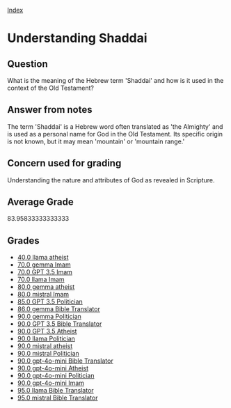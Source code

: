 
[Index](../../index.md)
# Understanding Shaddai
## Question
What is the meaning of the Hebrew term 'Shaddai' and how is it used in the context of the Old Testament?

## Answer from notes
The term 'Shaddai' is a Hebrew word often translated as 'the Almighty' and is used as a personal name for God in the Old Testament. Its specific origin is not known, but it may mean 'mountain' or 'mountain range.'

## Concern used for grading
Understanding the nature and attributes of God as revealed in Scripture.

## Average Grade
83.95833333333333

## Grades
 * [40.0 llama atheist](../answers/llama_atheist/Understanding_Shaddai.md)
 * [70.0 gemma Imam](../answers/gemma_Imam/Understanding_Shaddai.md)
 * [70.0 GPT 3.5 Imam](../answers/GPT_3.5_Imam/Understanding_Shaddai.md)
 * [70.0 llama Imam](../answers/llama_Imam/Understanding_Shaddai.md)
 * [80.0 gemma atheist](../answers/gemma_atheist/Understanding_Shaddai.md)
 * [80.0 mistral Imam](../answers/mistral_Imam/Understanding_Shaddai.md)
 * [85.0 GPT 3.5 Politician](../answers/GPT_3.5_Politician/Understanding_Shaddai.md)
 * [86.0 gemma Bible Translator](../answers/gemma_Bible_Translator/Understanding_Shaddai.md)
 * [90.0 gemma Politician](../answers/gemma_Politician/Understanding_Shaddai.md)
 * [90.0 GPT 3.5 Bible Translator](../answers/GPT_3.5_Bible_Translator/Understanding_Shaddai.md)
 * [90.0 GPT 3.5 Atheist](../answers/GPT_3.5_Atheist/Understanding_Shaddai.md)
 * [90.0 llama Politician](../answers/llama_Politician/Understanding_Shaddai.md)
 * [90.0 mistral atheist](../answers/mistral_atheist/Understanding_Shaddai.md)
 * [90.0 mistral Politician](../answers/mistral_Politician/Understanding_Shaddai.md)
 * [90.0 gpt-4o-mini Bible Translator](../answers/gpt-4o-mini_Bible_Translator/Understanding_Shaddai.md)
 * [90.0 gpt-4o-mini Atheist](../answers/gpt-4o-mini_Atheist/Understanding_Shaddai.md)
 * [90.0 gpt-4o-mini Politician](../answers/gpt-4o-mini_Politician/Understanding_Shaddai.md)
 * [90.0 gpt-4o-mini Imam](../answers/gpt-4o-mini_Imam/Understanding_Shaddai.md)
 * [95.0 llama Bible Translator](../answers/llama_Bible_Translator/Understanding_Shaddai.md)
 * [95.0 mistral Bible Translator](../answers/mistral_Bible_Translator/Understanding_Shaddai.md)
